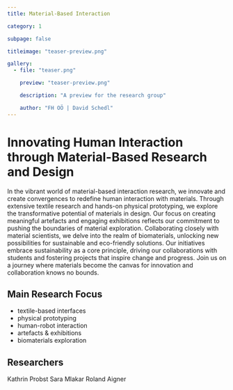 ```yaml
---
title: Material-Based Interaction

category: 1

subpage: false

titleimage: "teaser-preview.png"

gallery:
  - file: "teaser.png"

    preview: "teaser-preview.png"

    description: "A preview for the research group"

    author: "FH OÖ | David Schedl"
---
```


# Innovating Human Interaction through Material-Based Research and Design

In the vibrant world of material-based interaction research, we innovate and create convergences to redefine human interaction with materials. Through extensive textile research and hands-on physical prototyping, we explore the transformative potential of materials in design. Our focus on creating meaningful artefacts and engaging exhibitions reflects our commitment to pushing the boundaries of material exploration. Collaborating closely with material scientists, we delve into the realm of biomaterials, unlocking new possibilities for sustainable and eco-friendly solutions. Our initiatives embrace sustainability as a core principle, driving our collaborations with students and fostering projects that inspire change and progress. Join us on a journey where materials become the canvas for innovation and collaboration knows no bounds.

## Main Research Focus

- textile-based interfaces
- physical prototyping
- human-robot interaction
- artefacts & exhibitions
- biomaterials exploration

## Researchers

Kathrin Probst
Sara Mlakar
Roland Aigner